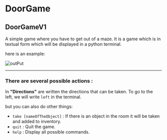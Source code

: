 # DoorGame
## DoorGameV1
A simple game where you have to get out of a maze.
It is a game which is in textual form which will be displayed in a python terminal.

here is an example:

![outPut](https://user-images.githubusercontent.com/95910460/231213184-af2fb947-acf3-40b3-964c-79cc5bbdd7ef.png)
***
### There are several possible actions :

In **"Directions"** are written the directions that can be taken.
To go to the left, we will write ```left``` in the terminal.

but you can also do other things:
* ```take [nameOfTheObject]``` : If there is an object in the room it will be taken and added to inventory.
* ```quit``` : Quit the game.
* ```help``` : Display all possible commands.
